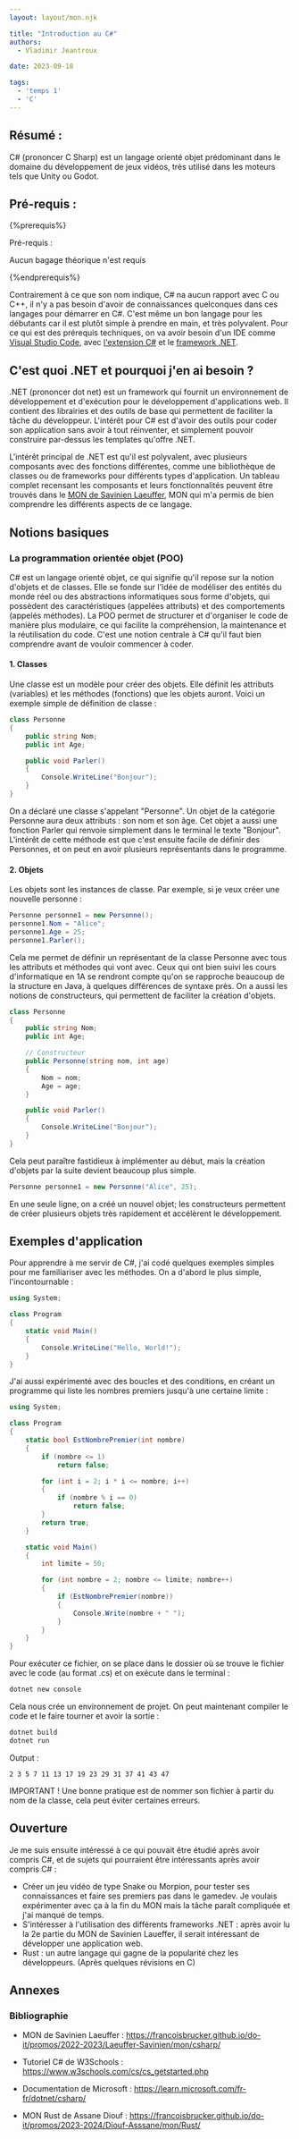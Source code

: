 ```yaml
---
layout: layout/mon.njk

title: "Introduction au C#"
authors:
  - Vladimir Jeantroux

date: 2023-09-18

tags:
  - 'temps 1'
  - 'C'
---
```

## Résumé :

C# (prononcer C Sharp) est un langage orienté objet prédominant dans le domaine du développement de jeux vidéos, très utilisé dans les moteurs tels que Unity ou Godot. 

## Pré-requis : 

{%prerequis%}

Pré-requis :

Aucun bagage théorique n'est requis

 {%endprerequis%}

Contrairement à ce que son nom indique, C# na aucun rapport avec C ou C++, il n'y a pas besoin d'avoir de connaissances quelconques dans ces langages pour démarrer en C#. C'est même un bon langage pour les débutants car il est plutôt simple à prendre en main, et très polyvalent. Pour ce qui est des prérequis techniques, on va avoir besoin d'un IDE comme [Visual Studio Code](https://code.visualstudio.com), avec [l'extension C#](https://marketplace.visualstudio.com/items?itemName=ms-dotnettools.csharp) et le [framework .NET](https://dotnet.microsoft.com/en-us/download). 

## C'est quoi .NET et pourquoi j'en ai besoin ? 

.NET (prononcer dot net) est un framework qui fournit un environnement de développement et d'exécution pour le développement d'applications web. Il contient des librairies et des outils de base qui permettent de faciliter la tâche du développeur. L'intérêt pour C# est d'avoir des outils pour coder son application sans avoir à tout réinventer, et simplement pouvoir construire par-dessus les templates qu'offre .NET. 

L'intérêt principal de .NET est qu'il est polyvalent, avec plusieurs composants avec des fonctions différentes, comme une bibliothèque de classes ou de frameworks pour différents types d'application. Un tableau complet recensant les composants et leurs fonctionnalités peuvent être trouvés dans le [MON de Savinien Laeuffer](https://francoisbrucker.github.io/do-it/promos/2022-2023/Laeuffer-Savinien/mon/csharp/), MON qui m'a permis de bien comprendre les différents aspects de ce langage. 

## Notions basiques 

### La programmation orientée objet (POO)

C# est un langage orienté objet, ce qui signifie qu'il repose sur la notion d'objets et de classes. Elle se fonde sur l'idée de modéliser des entités du monde réel ou des abstractions informatiques sous forme d'objets, qui possèdent des caractéristiques (appelées attributs) et des comportements (appelés méthodes). La POO permet de structurer et d'organiser le code de manière plus modulaire, ce qui facilite la compréhension, la maintenance et la réutilisation du code. C'est une notion centrale à C# qu'il faut bien comprendre avant de vouloir commencer à coder. 

#### 1. Classes

Une classe est un modèle pour créer des objets. Elle définit les attributs (variables) et les méthodes (fonctions) que les objets auront. Voici un exemple simple de définition de classe :

```csharp 
class Personne
{
    public string Nom;
    public int Age;

    public void Parler()
    {
        Console.WriteLine("Bonjour");
    }
}
```

On a déclaré une classe s'appelant "Personne". Un objet de la catégorie Personne aura deux attributs : son nom et son âge. Cet objet a aussi une fonction Parler qui renvoie simplement dans le terminal le texte "Bonjour". L'intérêt de cette méthode est que c'est ensuite facile de définir des Personnes, et on peut en avoir plusieurs représentants dans le programme. 

#### 2. Objets 

Les objets sont les instances de classe. Par exemple, si je veux créer une nouvelle personne : 

```csharp
Personne personne1 = new Personne();
personne1.Nom = "Alice";
personne1.Age = 25;
personne1.Parler();
```

Cela me permet de définir un représentant de la classe Personne avec tous les attributs et méthodes qui vont avec. Ceux qui ont bien suivi les cours d'informatique en 1A se rendront compte qu'on se rapproche beaucoup de la structure en Java, à quelques différences de syntaxe près. On a aussi les notions de constructeurs, qui permettent de faciliter la création d'objets.

```csharp 
class Personne
{
    public string Nom;
    public int Age;

    // Constructeur
    public Personne(string nom, int age)
    {
        Nom = nom;
        Age = age;
    }

    public void Parler()
    {
        Console.WriteLine("Bonjour");
    }
}
```

Cela peut paraître fastidieux à implémenter au début, mais la création d'objets par la suite devient beaucoup plus simple. 

```csharp
Personne personne1 = new Personne("Alice", 25);
```

En une seule ligne, on a créé un nouvel objet; les constructeurs permettent de créer plusieurs objets très rapidement et accélèrent le développement. 

## Exemples d'application 

Pour apprendre à me servir de C#, j'ai codé quelques exemples simples pour me familiariser avec les méthodes. On a d'abord le plus simple, l'incontournable : 

```csharp
using System;

class Program
{
    static void Main()
    {
        Console.WriteLine("Hello, World!");
    }
}
```

J'ai aussi expérimenté avec des boucles et des conditions, en créant un programme qui liste les nombres premiers jusqu'à une certaine limite : 

```csharp
using System;

class Program
{
    static bool EstNombrePremier(int nombre)
    {
        if (nombre <= 1)
            return false;

        for (int i = 2; i * i <= nombre; i++)
        {
            if (nombre % i == 0)
                return false;
        }
        return true;
    }

    static void Main()
    {
        int limite = 50;

        for (int nombre = 2; nombre <= limite; nombre++)
        {
            if (EstNombrePremier(nombre))
            {
                Console.Write(nombre + " ");
            }
        }
    }
}
```
Pour exécuter ce fichier, on se place dans le dossier où se trouve le fichier avec le code (au format .cs) et on exécute dans le terminal : 

```powershell 
dotnet new console
```
Cela nous crée un environnement de projet. On peut maintenant compiler le code et le faire tourner et avoir la sortie : 

```powershell
dotnet build
dotnet run
```

Output : 
```
2 3 5 7 11 13 17 19 23 29 31 37 41 43 47 
```

IMPORTANT ! Une bonne pratique est de nommer son fichier à partir du nom de la classe, cela peut éviter certaines erreurs. 

## Ouverture 

Je me suis ensuite intéressé à ce qui pouvait être étudié après avoir compris C#, et de sujets qui pourraient être intéressants après avoir compris C# : 
- Créer un  jeu vidéo de type Snake ou Morpion, pour tester ses connaissances et faire ses premiers pas dans le gamedev. Je voulais expérimenter avec ça à la fin du MON mais la tâche paraît compliquée et j'ai manqué de temps. 
- S'intéresser à l'utilisation des différents frameworks .NET : après avoir lu la 2e partie du MON de Savinien Laueffer, il serait intéressant de développer une application web. 
- Rust : un autre langage qui gagne de la popularité chez les développeurs. (Après quelques révisions en C)

## Annexes

### Bibliographie 

- MON de Savinien Laeuffer : https://francoisbrucker.github.io/do-it/promos/2022-2023/Laeuffer-Savinien/mon/csharp/ 

- Tutoriel C# de W3Schools : https://www.w3schools.com/cs/cs_getstarted.php 

- Documentation de Microsoft : https://learn.microsoft.com/fr-fr/dotnet/csharp/ 

- MON Rust de Assane Diouf : https://francoisbrucker.github.io/do-it/promos/2023-2024/Diouf-Asssane/mon/Rust/ 